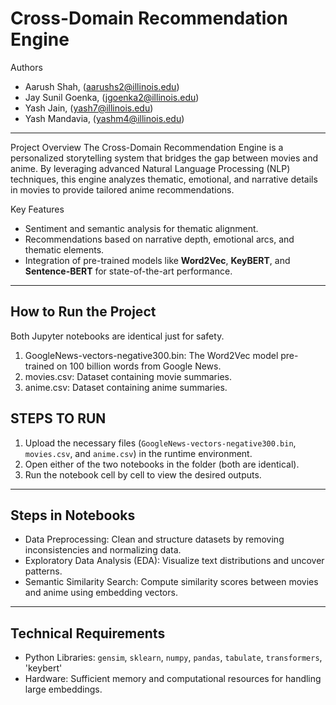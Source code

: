 # Cross-Domain Recommendation Engine

Authors
- Aarush Shah, (aarushs2@illinois.edu)
- Jay Sunil Goenka, (jgoenka2@illinois.edu)
- Yash Jain,  (yash7@illinois.edu)
- Yash Mandavia, (yashm4@illinois.edu)

---

Project Overview
The Cross-Domain Recommendation Engine is a personalized storytelling system that bridges the gap between movies and anime. By leveraging advanced Natural Language Processing (NLP) techniques, this engine analyzes thematic, emotional, and narrative details in movies to provide tailored anime recommendations.

Key Features
- Sentiment and semantic analysis for thematic alignment.
- Recommendations based on narrative depth, emotional arcs, and thematic elements.
- Integration of pre-trained models like **Word2Vec**, **KeyBERT**, and **Sentence-BERT** for state-of-the-art performance.

---

## How to Run the Project

Both Jupyter notebooks are identical just for safety. 

1. GoogleNews-vectors-negative300.bin: The Word2Vec model pre-trained on 100 billion words from Google News.
2. movies.csv: Dataset containing movie summaries.
3. anime.csv: Dataset containing anime summaries.

## STEPS TO RUN
1. Upload the necessary files (`GoogleNews-vectors-negative300.bin`, `movies.csv`, and `anime.csv`) in the runtime environment.
2. Open either of the two notebooks in the folder (both are identical).
3. Run the notebook cell by cell to view the desired outputs.

---

## Steps in Notebooks
- Data Preprocessing: Clean and structure datasets by removing inconsistencies and normalizing data.
- Exploratory Data Analysis (EDA): Visualize text distributions and uncover patterns.
- Semantic Similarity Search: Compute similarity scores between movies and anime using embedding vectors.


---

## Technical Requirements
- Python Libraries: `gensim`, `sklearn`, `numpy`, `pandas`, `tabulate`, `transformers`, 'keybert'
- Hardware: Sufficient memory and computational resources for handling large embeddings.
